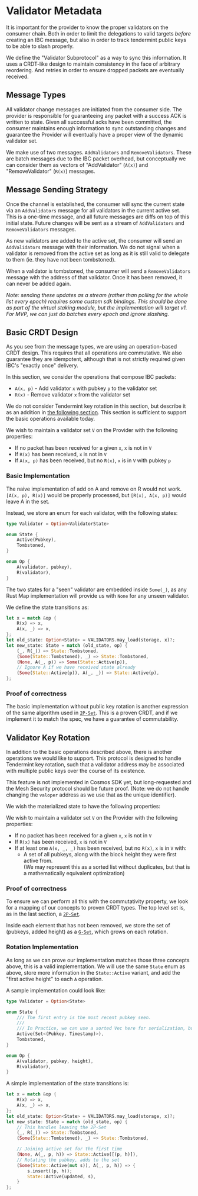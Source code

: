 # Validator Metadata

It is important for the provider to know the proper validators on the consumer chain.
Both in order to limit the delegations to valid targets _before_ creating an IBC message,
but also in order to track tendermint public keys to be able to slash properly.

We define the "Validator Subprotocol" as a way to sync this information. It uses a CRDT-like
design to maintain consistency in the face of arbitrary reordering. And retries in order
to ensure dropped packets are eventually received.

## Message Types

All validator change messages are initiated from the consumer side. The provider is
responsible for guaranteeing any packet with a success ACK is written to state.
Given all successful acks have been committed, the consumer maintains enough
information to sync outstanding changes and guarantee the Provider will eventually
have a proper view of the dynamic validator set.

We make use of two messages. `AddValidators` and `RemoveValidators`. These are batch messages
due to the IBC packet overhead, but conceptually we can consider them as vectors of "AddValidator"
(`A(x)`) and "RemoveValidator" (`R(x)`) messages.

## Message Sending Strategy

Once the channel is established, the consumer will sync the current state via an `AddValidators`
message for all validators in the current active set. This is a one-time message, and
all future messages are diffs on top of this initial state. Future changes will be sent as a
stream of `AddValidators` and `RemoveValidators` messages.

As new validators are added to the active set, the consumer will send an `AddValidators`
message with their information. We do not signal when a validator is removed from the active
set as long as it is still valid to delegate to them (ie. they have not been tombstoned).

When a validator is tombstoned, the consumer will send a `RemoveValidators` message with
the address of that validator. Once it has been removed, it can never be added again.

_Note: sending these updates as a stream (rather than polling for the whole list every epoch) requires some custom sdk bindings. This should be done as part of the virtual staking module, but the implementation will target v1. For MVP, we can just do batches every epoch and ignore slashing._

## Basic CRDT Design

As you see from the message types, we are using an operation-based CRDT design.
This requires that all operations are commutative. We also guarantee they are idempotent,
although that is not strictly required given IBC's "exactly once" delivery.

In this section, we consider the operations that compose IBC packets:

- `A(x, p)` - Add validator `x` with pubkey `p` to the validator set
- `R(x)` - Remove validator `x` from the validator set

We do not consider Tendermint key rotation in this section, but describe it as an addition
in [the following section](#validator-key-rotation).
This section is sufficient to support the basic operations available today.

We wish to maintain a validator set `V` on the Provider with the following properties:

- If no packet has been received for a given `x`, `x` is not in `V`
- If `R(x)` has been received, `x` is not in `V`
- If `A(x, p)` has been received, but no `R(x)`, `x` is in `V` with pubkey `p`

### Basic Implementation

The naive implementation of add on A and remove on R would not work. `[A(x, p), R(x)]` would
be properly processed, but `[R(x), A(x, p)]` would leave A in the set.

Instead, we store an enum for each validator, with the following states:

```rust
type Validator = Option<ValidatorState>

enum State {
    Active(Pubkey),
    Tombstoned,
}

enum Op {
    A(validator, pubkey),
    R(validator),
}

```

The two states for a "seen" validator are embedded inside `Some(_)`, as any Rust Map implementation
will provide us with `None` for any unseen validator.

We define the state transitions as:

```rust
let x = match &op {
    R(x) => x,
    A(x, _) => x,
};
let old_state: Option<State> = VALIDATORS.may_load(storage, x)?;
let new_state: State = match (old_state, op) {
    (_, R(_)) => State::Tombstoned,
    (Some(State::Tombstoned), _) => State::Tombstoned,
    (None, A(_, p)) => Some(State::Active(p)),
    // Ignore A if we have received state already
    (Some(State::Active(p)), A(_, _)) => State::Active(p),
};
```

### Proof of correctness

The basic implementation without public key rotation is another expression of the same algorithm
used in [`2P-Set`](<https://en.wikipedia.org/wiki/Conflict-free_replicated_data_type#2P-Set_(Two-Phase_Set)>). This is a proven CRDT, and if we implement it to match the spec, we have a
guarantee of commutability.

## Validator Key Rotation

In addition to the basic operations described above, there is another operations we would like
to support. This protocol is designed to handle Tendermint key rotation, such that a validator
address may be associated with multiple public keys over the course of its existence.

This feature is not implemented in Cosmos SDK yet, but long-requested and the Mesh Security
protocol should be future proof. (Note: we do not handle changing the `valoper` address as
we use that as the unique identifier).

We wish the materialized state to have the following properties:

We wish to maintain a validator set `V` on the Provider with the following properties:

- If no packet has been received for a given `x`, `x` is not in `V`
- If `R(x)` has been received, `x` is not in `V`
- If at least one `A(x, _, _)` has been received, but no `R(x)`, `x` is in `V` with:
  - A set of all pubkeys, along with the block height they were first active from.  
    (We may represent this as a sorted list without duplicates, but that is a mathematically
    equivalent optimization)

### Proof of correctness

To ensure we can perform all this with the commutativity property, we look for a mapping
of our concepts to proven CRDT types. The top level set is, as in the last section,
a [`2P-Set`](<https://en.wikipedia.org/wiki/Conflict-free_replicated_data_type#2P-Set_(Two-Phase_Set)>).

Inside each element that has not been removed, we store the set of (pubkeys, added height)
as a [`G-Set`](<https://en.wikipedia.org/wiki/Conflict-free_replicated_data_type#G-Set_(Grow-only_Set)>),
which grows on each rotation.

### Rotation Implementation

As long as we can prove our implementation matches those three concepts above, this is
a valid implementation. We will use the same `State` enum as above, store more information in
the `State::Active` variant, and add the "first active height" to each `A` operation.

A sample implementation could look like:

```rust
type Validator = Option<State>

enum State {
    /// The first entry is the most recent pubkey seen.
    ///
    /// In Practice, we can use a sorted Vec here for serialization, but whatever we use should be mathematically equivalent to a set.
    Active(Set<(Pubkey, Timestamp)>),
    Tombstoned,
}

enum Op {
    A(validator, pubkey, height),
    R(validator),
}
```

A simple implementation of the state transitions is:

```rust
let x = match &op {
    R(x) => x,
    A(x, _) => x,
};
let old_state: Option<State> = VALIDATORS.may_load(storage, x)?;
let new_state: State = match (old_state, op) {
    // This handles leaving the 2P-Set
    (_, R(_)) => State::Tombstoned,
    (Some(State::Tombstoned), _) => State::Tombstoned,

    // Joining active set for the first time
    (None, A(_, p, h)) => State::Active([(p, h)]),
    // Rotating the pubkey, adds to the set
    (Some(State::Active(mut s)), A(_, p, h)) => {
        s.insert((p, h));
        State::Active(updated, s),
    }
};
```
